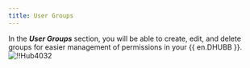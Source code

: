 ```yaml
---
title: User Groups
---
```

In the ***User Groups*** section, you will be able to create, edit, and delete groups for easier management of permissions in your {{ en.DHUBB }}.  
![!!Hub4032](https://webdevolutions.azureedge.net/docs/en/hub/Hub4032.png) 
